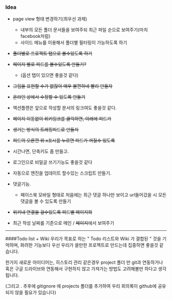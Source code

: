 ### Idea

- page view 형태 변경하기(최우선 과제)
	- 내부의 모든 폴더 문서들을 보여주되 최근 파일 순으로 보여주기(마치 facebook처럼)
    - 사이드 메뉴를 이용해서 폴더별 필터링이 가능하도록 하기

    
- ~~폴더별로 프로젝트 탭으로 볼수있도록 하기~~

- ~~페이지 별로 피드를 볼수있도록 만들기?~~ 
	- (옵션 탭이 있으면 좋을것 같다)


- ~~그림을 표현할 수가 없잖아 매우 불편하네 빨리 만들자~~

- ~~온라인 상에서 수정할 수 있도록 만들기~~

- 액션플랜은 앞으로 작성할 문서의 링크여도 좋을것 같다.

- ~~페이지 이동없이 위키링크를 클릭하면, 아래에 피드가~~

- ~~생기는 방식의 트래킹피드로 만들자~~

- ~~피드의 오른편 위 x표시를 누르면 피드가 꺼질수 있도록~~

- 시간나면, 단축키도 좀 만들고.

- 로그인으로 비밀글 쓰기기능도 좋을것 같다

- 자동으로 엔진을 업데이트 할수있는 스크립트 만들기.

- 댓글기능.
	- 페이스북 모바일 형태로 처음에는 최근 댓글 하나만 보이고 url들어갔을 시 모든 댓글을 볼 수 있도록 만들기
		

- ~~위키내 연결을 걸수있도록 피드별 페이지화~~

- 최근 작성 날짜를 기준으로 메인 / ~~페이지~~에서 보여주기


----------------------------------------------------------------------
  
####Todo list + Wiki
우리가 목표로 하는 " Todo 리스트와 Wiki 가 결합된 " 것을 기억하며,
화려한 기능보다 우선 우리가 쓸만한 프로젝트로 만드는데 집중하면 좋을것 같습니다.

한가지 새로운 아이디어는, 히스토리 관리 같은경우 project 폴더 만 git과 연동하거나 
혹은 구글 드라이브와 연동해서 구현하지 않고 가져가는 방법도 고려해볼만 하다고 생각됩니다.

(그리고 . 추후에 gitignore 에 projects 폴더를 추가하여 우리 회의록이 github에 공유되지 않을 필요가 있습니다)

